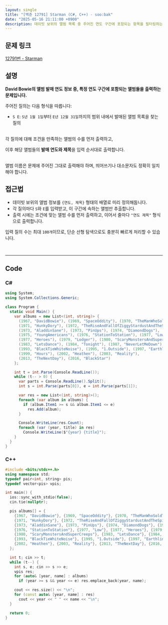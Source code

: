 ```yaml
---
layout: single
title: "[백준 12791] Starman (C#, C++) - soo:bak"
date: "2025-05-16 21:11:00 +0900"
description: 데이빗 보위의 앨범 목록 중 주어진 연도 구간에 포함되는 항목을 필터링하는 백준 12791번 Starman 문제의 C# 및 C++ 풀이 및 해설
---
```


## 문제 링크
[12791번 - Starman](https://www.acmicpc.net/problem/12791)

## 설명

**David Bowie의 앨범 발매 연도 정보 중, 특정 연도 구간에 포함되는 앨범들을 출력하는 문제입니다.**

주어진 질의는 다음 형식을 따릅니다:

- `S E`: `S년 1월 1일`부터 `E년 12월 31일`까지의 범위 내에서 발매된 앨범 목록을 찾는 질의

<br>
각 질의에 대해 조건을 만족하는 앨범의 수를 먼저 출력하고,

이후 해당 앨범들의 **발매 연도와 제목**을 입력 순서대로 출력합니다.

<br>
앨범 이름은 문제에 주어진 그대로 출력해야 하며, 띄어쓰기나 대소문자도 정확히 일치해야 합니다.

<br>

## 접근법

- 데이빗 보위의 앨범 정보를 `{연도, 제목}` 형태의 배열로 미리 정의해둡니다.
- 각 질의마다 `S`와 `E`를 입력받고, 이 구간에 속하는 앨범만 추출합니다.
- 출력 시에는 조건에 맞는 앨범 수를 먼저 출력하고, 이어서 줄마다 `"연도 제목"` 형식으로 출력합니다.

입력 질의 수는 최대 `100개`이므로, 단순 선형 탐색으로도 충분히 빠르게 처리할 수 있습니다.

<br>

---

## Code

### C#
```csharp
using System;
using System.Collections.Generic;

class Program {
  static void Main() {
    var albums = new List<(int, string)> {
      (1967, "DavidBowie"), (1969, "SpaceOddity"), (1970, "TheManWhoSoldTheWorld"),
      (1971, "HunkyDory"), (1972, "TheRiseAndFallOfZiggyStardustAndTheSpidersFromMars"),
      (1973, "AladdinSane"), (1973, "PinUps"), (1974, "DiamondDogs"),
      (1975, "YoungAmericans"), (1976, "StationToStation"), (1977, "Low"),
      (1977, "Heroes"), (1979, "Lodger"), (1980, "ScaryMonstersAndSuperCreeps"),
      (1983, "LetsDance"), (1984, "Tonight"), (1987, "NeverLetMeDown"),
      (1993, "BlackTieWhiteNoise"), (1995, "1.Outside"), (1997, "Earthling"),
      (1999, "Hours"), (2002, "Heathen"), (2003, "Reality"),
      (2013, "TheNextDay"), (2016, "BlackStar")
    };

    int t = int.Parse(Console.ReadLine());
    while (t-- > 0) {
      var parts = Console.ReadLine().Split();
      int s = int.Parse(parts[0]), e = int.Parse(parts[1]);

      var res = new List<(int, string)>();
      foreach (var album in albums) {
        if (album.Item1 >= s && album.Item1 <= e)
          res.Add(album);
      }

      Console.WriteLine(res.Count);
      foreach (var (year, title) in res)
        Console.WriteLine($"{year} {title}");
    }
  }
}
```

### C++
```cpp
#include <bits/stdc++.h>
using namespace std;
typedef pair<int, string> pis;
typedef vector<pis> vpis;

int main() {
  ios::sync_with_stdio(false);
  cin.tie(nullptr);

  pis albums[] = {
    {1967, "DavidBowie"}, {1969, "SpaceOddity"}, {1970, "TheManWhoSoldTheWorld"},
    {1971, "HunkyDory"}, {1972, "TheRiseAndFallOfZiggyStardustAndTheSpidersFromMars"},
    {1973, "AladdinSane"}, {1973, "PinUps"}, {1974, "DiamondDogs"}, {1975, "YoungAmericans"},
    {1976, "StationToStation"}, {1977, "Low"}, {1977, "Heroes"}, {1979, "Lodger"},
    {1980, "ScaryMonstersAndSuperCreeps"}, {1983, "LetsDance"}, {1984, "Tonight"}, {1987, "NeverLetMeDown"},
    {1993, "BlackTieWhiteNoise"}, {1995, "1.Outside"}, {1997, "Earthling"}, {1999, "Hours"},
    {2002, "Heathen"}, {2003, "Reality"}, {2013, "TheNextDay"}, {2016, "BlackStar"}
  };

  int t; cin >> t;
  while (t--) {
    int s, e; cin >> s >> e;
    vpis res;
    for (auto& [year, name] : albums)
      if (year >= s && year <= e) res.emplace_back(year, name);

    cout << res.size() << "\n";
    for (const auto& [year, name] : res)
      cout << year << " " << name << "\n";
  }

  return 0;
}
```
